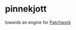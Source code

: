 # pinnekjott
towards an engine for [Patchwork](https://boardgamegeek.com/boardgame/163412/patchwork) 
